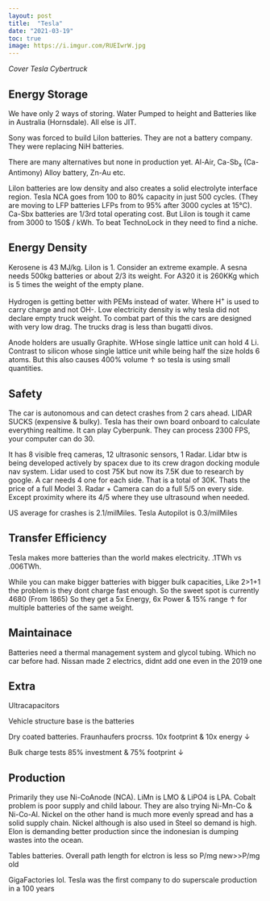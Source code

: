 ```yaml
---
layout: post
title:  "Tesla"
date: "2021-03-19"
toc: true
image: https://i.imgur.com/RUEIwrW.jpg
---
```


*Cover Tesla Cybertruck*

## Energy Storage
We have only 2 ways of storing. Water Pumped to height and Batteries like in Australia (Hornsdale). All else is JIT.

Sony was forced to build LiIon batteries. They are not a battery company. They were replacing NiH batteries.

There are many alternatives but none in production yet. Al-Air, Ca-Sb<sub>x</sub> (Ca-Antimony) Alloy battery, Zn-Au etc.

LiIon batteries are low density and also creates a solid electrolyte interface region. Tesla NCA goes from 100 to 80% capacity in just 500 cycles. (They are moving to LFP batteries LFPs from to 95% after 3000 cycles at 15&deg;C). Ca-Sbx batteries are 1/3rd total operating cost. But LiIon is tough it came from 3000 to 150$ / kWh. To beat TechnoLock in they need to find a niche.


## Energy Density
Kerosene is 43 MJ/kg. LiIon is 1. Consider an extreme example. A sesna needs 500kg batteries or about 2/3 its weight. For A320 it is 260KKg which is 5 times the weight of the empty plane.

Hydrogen is getting better with PEMs instead of water. Where H<sup>+</sup> is used to carry charge and not OH-. Low electricity density is why tesla did not declare empty truck weight. To combat part of this the cars are designed with very low drag. The trucks drag is less than bugatti divos.

Anode holders are usually Graphite. WHose single lattice unit can hold 4 Li. Contrast to silicon whose single lattice unit while being half the size holds 6 atoms. But this also causes 400% volume &uarr; so tesla is using small quantities.

## Safety
The car is autonomous and can detect crashes from 2 cars ahead. LIDAR SUCKS (expensive & bulky). Tesla has their own board onboard to calculate everything realtime. It can play Cyberpunk. They can process 2300 FPS, your computer can do 30.

It has 8 visible freq cameras, 12 ultrasonic sensors, 1 Radar. Lidar btw is being developed actively by spacex due to its crew dragon docking module nav system. Lidar used to cost 75K but now its 7.5K due to research by google. A car needs 4 one for each side. That is a total of 30K. Thats the price of a full Model 3. Radar + Camera can do a full 5/5 on every side. Except proximity where its 4/5 where they use ultrasound when needed.

US average for crashes is 2.1/milMiles. Tesla Autopilot is 0.3/milMiles


## Transfer Efficiency
Tesla makes more batteries than the world makes electricity. .1TWh vs .006TWh.

While you can make bigger batteries with bigger bulk capacities, Like 2>1+1 the problem is they dont charge fast enough. So the sweet spot is currently 4680 (From 1865) So they get a 5x Energy, 6x Power & 15% range &uarr; for multiple batteries of the same weight.


## Maintainace
Batteries need a thermal management system and glycol tubing. Which no car before had. Nissan made 2 electrics, didnt add one even in the 2019 one

## Extra
Ultracapacitors

Vehicle structure base is the batteries

Dry coated batteries. Fraunhaufers procrss. 10x footprint & 10x energy &darr;

Bulk charge tests 85% investment & 75% footprint &darr;

## Production
Primarily they use Ni-CoAnode (NCA). LiMn is LMO & LiPO4 is LPA. Cobalt problem is poor supply and child labour. They are also trying Ni-Mn-Co & Ni-Co-Al. Nickel on the other hand is much more evenly spread and has a solid supply chain. Nickel although is also used in Steel so demand is high. Elon is demanding better production since the indonesian is dumping wastes into the ocean.

Tables batteries. Overall path length for elctron is less so P/mg new>>P/mg old

GigaFactories lol. Tesla was the first company to do superscale production in a 100 years